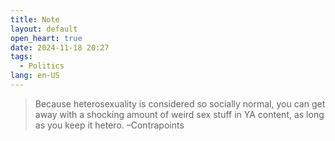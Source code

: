 ```yaml
---
title: Note
layout: default
open_heart: true
date: 2024-11-18 20:27
tags: 
  - Politics
lang: en-US
---
```


> Because heterosexuality is considered so socially normal, you can get away with a shocking amount of weird sex stuff in YA content, as long as you keep it hetero. –Contrapoints

